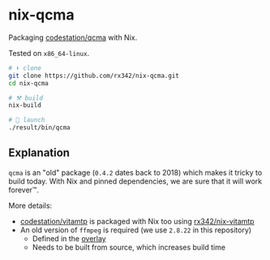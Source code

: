 # nix-qcma

Packaging [codestation/qcma](https://github.com/codestation/qcma) with Nix.

Tested on `x86_64-linux`.

```bash
# ⬇️ clone
git clone https://github.com/rx342/nix-qcma.git
cd nix-qcma

# ⚒️ build
nix-build

# 🚀 launch
./result/bin/qcma
```

## Explanation

`qcma` is an "old" package (`0.4.2` dates back to 2018) which makes it tricky to build today.
With Nix and pinned dependencies, we are sure that it will work forever™.

More details:

- [codestation/vitamtp](https://github.com/codestation/vitamtp) is packaged with Nix too using [rx342/nix-vitamtp](https://github.com/rx342/nix-vitamtp)
- An old version of `ffmpeg` is required (we use `2.8.22` in this repository)
  - Defined in the [overlay](./overlays/default.nix)
  - Needs to be built from source, which increases build time
